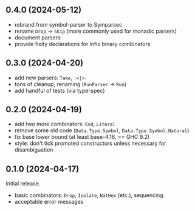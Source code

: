 ## 0.4.0 (2024-05-12)
* rebrand from symbol-parser to Symparsec
* rename `Drop` -> `Skip` (more commonly used for monadic parsers)
* document parsers
* provide fixity declarations for infix binary combinators

## 0.3.0 (2024-04-20)
* add new parsers: `Take`, `:<|>:`
* tons of cleanup, renaming (`RunParser` -> `Run`)
* add handful of tests (via type-spec)

## 0.2.0 (2024-04-19)
* add two more combinators: `End`, `Literal`
* remove some old code (`Data.Type.Symbol`, `Data.Type.Symbol.Natural`)
* fix base lower bound (at least base-4.16, == GHC 9.2)
* style: don't tick promoted constructors unless necessary for disambiguation

## 0.1.0 (2024-04-17)
Initial release.

  * basic combinators: `Drop`, `Isolate`, `NatHex` (etc.), sequencing
  * acceptable error messages
